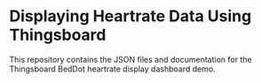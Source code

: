 # Displaying Heartrate Data Using Thingsboard

This repository contains the JSON files and documentation for the Thingsboard BedDot heartrate display dashboard demo.
